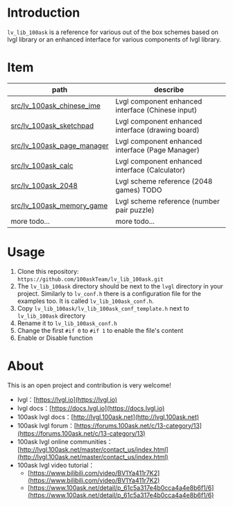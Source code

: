 
# Introduction
`lv_lib_100ask` is a reference for various out of the box schemes based on lvgl library or an enhanced interface for various components of lvgl library.

# Item
|  path   | describe  |
|  ----  | ----  |
| [src/lv_100ask_chinese_ime](src/lv_100ask_chinese_ime/README_zh.md) | Lvgl component enhanced interface (Chinese input) |
| [src/lv_100ask_sketchpad](src/lv_100ask_sketchpad/README_zh.md) | Lvgl component enhanced interface (drawing board) |
| [src/lv_100ask_page_manager](src/lv_100ask_page_manager/README_zh.md) | Lvgl component enhanced interface (Page Manager) |
| [src/lv_100ask_calc](src/lv_100ask_calc/README_zh.md) | Lvgl component enhanced interface (Calculator) 
| [src/lv_100ask_2048](src/lv_100ask_2048/README_zh.md) | Lvgl scheme reference (2048 games) TODO |
| [src/lv_100ask_memory_game](src/lv_100ask_memory_game/README_zh.md) | Lvgl scheme reference (number pair puzzle) |
| more todo...  | more todo... |

# Usage

1. Clone this repository:  `https://github.com/100askTeam/lv_lib_100ask.git`
2. The `lv_lib_100ask` directory should be next to the `lvgl` directory in your project.
Similarly to `lv_conf.h` there is a configuration file for the examples too. It is called `lv_lib_100ask_conf.h`.
3. Copy `lv_lib_100ask/lv_lib_100ask_conf_template.h` next to `lv_lib_100ask` directory
4. Rename it to `lv_lib_100ask_conf.h`
5. Change the first `#if 0` to `#if 1` to enable the file's content
6. Enable or Disable function

# About
This is an open project and contribution is very welcome!

- lvgl：[https://lvgl.io](https://lvgl.io)
- lvgl docs：[https://docs.lvgl.io](https://docs.lvgl.io)
- 100ask lvgl docs：[http://lvgl.100ask.net](http://lvgl.100ask.net)
- 100ask lvgl forum：[https://forums.100ask.net/c/13-category/13](https://forums.100ask.net/c/13-category/13)
- 100ask lvgl online communities：[http://lvgl.100ask.net/master/contact_us/index.html](http://lvgl.100ask.net/master/contact_us/index.html)
- 100ask lvgl video tutorial：
    - [https://www.bilibili.com/video/BV1Ya411r7K2](https://www.bilibili.com/video/BV1Ya411r7K2)
    - [https://www.100ask.net/detail/p_61c5a317e4b0cca4a4e8b6f1/6](https://www.100ask.net/detail/p_61c5a317e4b0cca4a4e8b6f1/6)
